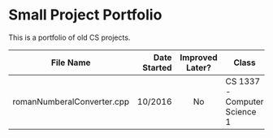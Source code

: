 # Small Project Portfolio
This is a portfolio of old CS projects.

| File Name                            | Date Started | Improved Later? | Class                           |
| ------------------------------------ | -----------: | :-------------: |-------------------------------- |
| romanNumberalConverter.cpp           | 10/2016      | No              | CS 1337 - Computer Science 1    | 

